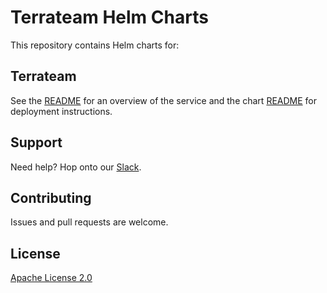 # Terrateam Helm Charts
This repository contains Helm charts for:

## Terrateam
See the [README](https://github.com/terrateamio/terrateam) for an overview of the service and the chart [README](charts/terrateam) for deployment instructions.

## Support
Need help? Hop onto our [Slack](https://terrateam.io/slack).

## Contributing
Issues and pull requests are welcome.

## License
[Apache License 2.0](https://choosealicense.com/licenses/apache-2.0/)
